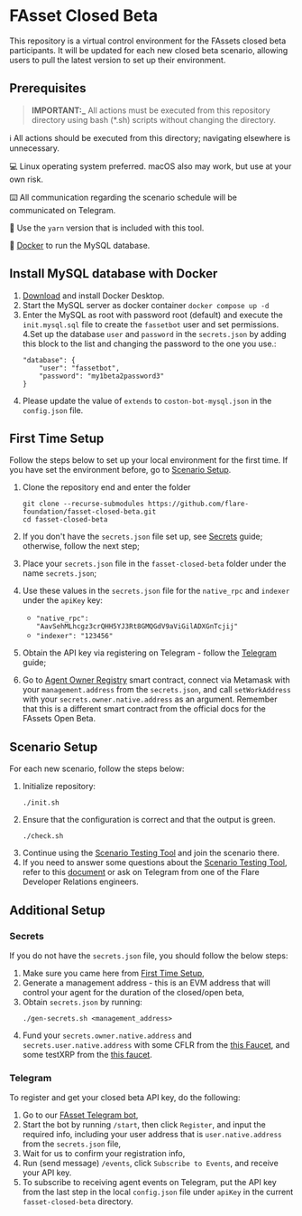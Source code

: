 # FAsset Closed Beta

This repository is a virtual control environment for the FAssets closed beta participants.
It will be updated for each new closed beta scenario, allowing users to pull the latest version to set up their environment.

## Prerequisites

> **IMPORTANT:_**  All actions must be executed from this repository directory using bash (*.sh) scripts without changing the directory.

ℹ️ All actions should be executed from this directory; navigating elsewhere is unnecessary.

💻 Linux operating system preferred. macOS also may work, but use at your own risk.

⌨️ All communication regarding the scenario schedule will be communicated on Telegram.

🔢 Use the `yarn` version that is included with this tool.

🧵 [Docker](https://www.docker.com/products/docker-desktop/) to run the MySQL database.

## Install MySQL database with Docker

1. [Download](https://www.docker.com/products/docker-desktop/) and install Docker Desktop.
2. Start the MySQL server as docker container `docker compose up -d`
3. Enter the MySQL as root with password root (default) and execute the `init.mysql.sql` file to create the `fassetbot` user and set permissions.
4.Set up the database `user` and `password` in the `secrets.json` by adding this block to the list and changing the password to the one you use.:
	```
	"database": {
	    "user": "fassetbot",
        "password": "my1beta2password3"
 	}
	```
5. Please update the value of `extends` to `coston-bot-mysql.json` in the `config.json` file.

## First Time Setup

Follow the steps below to set up your local environment for the first time. If you have set the environment before, go to [Scenario Setup](#scenario-setup).

1. Clone the repository end and enter the folder
    ```
    git clone --recurse-submodules https://github.com/flare-foundation/fasset-closed-beta.git
    cd fasset-closed-beta
    ```
2. If you don't have the `secrets.json` file set up, see [Secrets](#secrets) guide; otherwise, follow the next step;
3. Place your `secrets.json` file in the `fasset-closed-beta` folder under the name `secrets.json`;
4. Use these values in the `secrets.json` file for the `native_rpc` and `indexer` under the `apiKey` key:

    * `"native_rpc": "AavSehMLhcgz3crQHH5YJ3Rt8GMQGdV9aViGilADXGnTcjij"`
    * `"indexer": "123456"`

5. Obtain the API key via registering on Telegram - follow the [Telegram](#telegram) guide;
6. Go to [Agent Owner Registry](https://coston-explorer.flare.network/address/0x746cBEAa5F4CAB057f70e10c2001b3137Ac223B7/write-contract#address-tabs) smart contract, connect via Metamask with your `management.address` from the `secrets.json`, and call `setWorkAddress` with your `secrets.owner.native.address` as an argument. Remember that this is a different smart contract from the official docs for the FAssets Open Beta.

## Scenario Setup

For each new scenario, follow the steps below:

1. Initialize repository:
    ```
    ./init.sh
    ```
2. Ensure that the configuration is correct and that the output is green.
    ```
    ./check.sh
    ```
3. Continue using the [Scenario Testing Tool](https://fasset-beta-simulator.flare.rocks/fasset-scenario) and join the scenario there.
4. If you need to answer some questions about the [Scenario Testing Tool](https://fasset-beta-simulator.flare.rocks/fasset-scenario), refer to this [document](https://docs.google.com/document/d/1QblHG_HLMsdE1YfJoZPXQIFhE4AYik-Xhk4Ux4M_jXo/edit?usp=sharing) or ask on Telegram from one of the Flare Developer Relations engineers.

## Additional Setup

### Secrets

If you do not have the `secrets.json` file, you should follow the below steps:

1. Make sure you came here from [First Time Setup](#first-time-setup),
2. Generate a management address - this is an EVM address that will control your agent for the duration of the closed/open beta,
3. Obtain `secrets.json` by running:
    ```
    ./gen-secrets.sh <management_address>
    ```
4. Fund your `secrets.owner.native.address` and `secrets.user.native.address` with some CFLR from the [this Faucet](https://faucet.flare.network/), and some testXRP from the [this faucet](https://faucet.tequ.dev/).

### Telegram

To register and get your closed beta API key, do the following:

1. Go to our [FAsset Telegram bot](https://t.me/FlareFAssets_ClosedBetaBot),
2. Start the bot by running `/start`, then click `Register`, and input the required info, including your user address that is `user.native.address` from the `secrets.json` file,
3. Wait for us to confirm your registration info,
4. Run (send message) `/events`, click `Subscribe to Events`, and receive your API key.
5. To subscribe to receiving agent events on Telegram, put the API key from the last step in the local `config.json` file under `apiKey` in the current `fasset-closed-beta` directory.